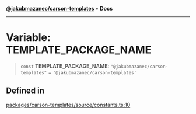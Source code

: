 [**@jakubmazanec/carson-templates**](../README.md) • **Docs**

---

# Variable: TEMPLATE_PACKAGE_NAME

> `const` **TEMPLATE_PACKAGE_NAME**: `"@jakubmazanec/carson-templates"` =
> `'@jakubmazanec/carson-templates'`

## Defined in

[packages/carson-templates/source/constants.ts:10](https://github.com/jakubmazanec/tools/blob/4809b04453aafb35a917917e0b4964a9ec0cd132/packages/carson-templates/source/constants.ts#L10)
